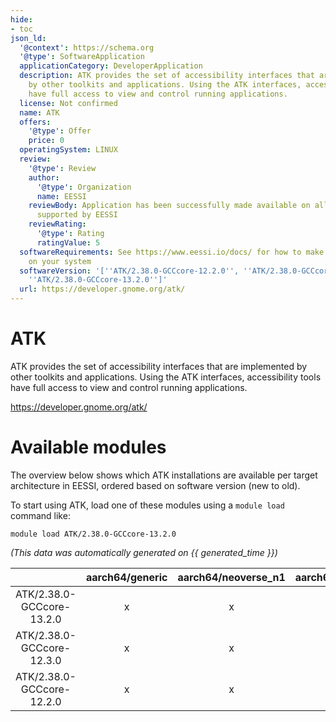 ```yaml
---
hide:
- toc
json_ld:
  '@context': https://schema.org
  '@type': SoftwareApplication
  applicationCategory: DeveloperApplication
  description: ATK provides the set of accessibility interfaces that are implemented
    by other toolkits and applications. Using the ATK interfaces, accessibility tools
    have full access to view and control running applications.
  license: Not confirmed
  name: ATK
  offers:
    '@type': Offer
    price: 0
  operatingSystem: LINUX
  review:
    '@type': Review
    author:
      '@type': Organization
      name: EESSI
    reviewBody: Application has been successfully made available on all architectures
      supported by EESSI
    reviewRating:
      '@type': Rating
      ratingValue: 5
  softwareRequirements: See https://www.eessi.io/docs/ for how to make EESSI available
    on your system
  softwareVersion: '[''ATK/2.38.0-GCCcore-12.2.0'', ''ATK/2.38.0-GCCcore-12.3.0'',
    ''ATK/2.38.0-GCCcore-13.2.0'']'
  url: https://developer.gnome.org/atk/
---
```


ATK
===


ATK provides the set of accessibility interfaces that are implemented by other toolkits and applications. Using the ATK interfaces, accessibility tools have full access to view and control running applications.

https://developer.gnome.org/atk/
# Available modules


The overview below shows which ATK installations are available per target architecture in EESSI, ordered based on software version (new to old).

To start using ATK, load one of these modules using a `module load` command like:

```shell
module load ATK/2.38.0-GCCcore-13.2.0
```

*(This data was automatically generated on {{ generated_time }})*  

| |aarch64/generic|aarch64/neoverse_n1|aarch64/neoverse_v1|aarch64/nvidia/grace|x86_64/generic|x86_64/amd/zen2|x86_64/amd/zen3|x86_64/amd/zen4|x86_64/intel/cascadelake|x86_64/intel/haswell|x86_64/intel/icelake|x86_64/intel/sapphirerapids|x86_64/intel/skylake_avx512|
| :---: | :---: | :---: | :---: | :---: | :---: | :---: | :---: | :---: | :---: | :---: | :---: | :---: | :---: |
|ATK/2.38.0-GCCcore-13.2.0|x|x|x|x|x|x|x|x|x|x|x|x|x|
|ATK/2.38.0-GCCcore-12.3.0|x|x|x|x|x|x|x|x|x|x|x|x|x|
|ATK/2.38.0-GCCcore-12.2.0|x|x|x|x|x|x|x|x|x|x|x|x|x|
